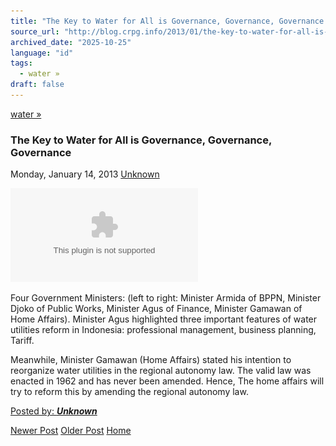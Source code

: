 ```yaml
---
title: "The Key to Water for All is Governance, Governance, Governance | Center for Regulation, Policy and Governance (CRPG)"
source_url: "http://blog.crpg.info/2013/01/the-key-to-water-for-all-is-governance.html"
archived_date: "2025-10-25"
language: "id"
tags:
  - water »
draft: false
---
```


[water »](http://blog.crpg.info/search/label/water)

###  The Key to Water for All is Governance, Governance, Governance 

Monday, January 14, 2013  [ Unknown ](https://www.blogger.com/profile/00655928445009738553 "author profile")

[![](/assets/asset_00088__253D_253Futf-8_253FB_253FSU1HLTIwMTMwMTE1LTAwMjAwLmpwZw_253D_253D_253F_253D-775023.bin)](https://blogger.googleusercontent.com/img/b/R29vZ2xl/AVvXsEgDGGTv23VXoUhYNNxRg71XKyAp95dPt3Jh8DSWSPNoz_FBD74KK-ODOwkmxNDFilmR8oTaWY2yQvfIY6DeLeBC91XkmiFPYJRUUXgpVFaWlC1bxR0TyNamzZKlwpOsh0C8JVQpkUTzSnQ/s1600/%253D%253Futf-8%253FB%253FSU1HLTIwMTMwMTE1LTAwMjAwLmpwZw%253D%253D%253F%253D-775023)

Four Government Ministers: (left to right: Minister Armida of BPPN, Minister Djoko of Public Works, Minister Agus of Finance, Minister Gamawan of Home Affairs). Minister Agus highlighted three important features of water utilities reform in Indonesia: professional management, business planning, Tariff.   
  
Meanwhile, Minister Gamawan (Home Affairs) stated his intention to reorganize water utilities in the regional autonomy law. The valid law was enacted in 1962 and has never been amended. Hence, The home affairs will try to reform this by amending the regional autonomy law.

[ Posted by: _**Unknown**_ ](https://www.blogger.com/profile/00655928445009738553 "author profile")

[ ](https://www.blogger.com/email-post/1800407982648215581/2293727658241564473 "Email Post") [ ](https://www.blogger.com/post-edit.g?blogID=1800407982648215581&postID=2293727658241564473&from=pencil "Edit Post")

[Newer Post](http://blog.crpg.info/2013/05/jakarta-declaration-for-strengthening.html "Newer Post") [Older Post](http://blog.crpg.info/2013/01/water-is-life-vice-president-said.html "Older Post") [Home](http://blog.crpg.info/)

